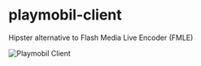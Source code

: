 playmobil-client
================

Hipster alternative to Flash Media Live Encoder (FMLE)


![Playmobil Client](https://photos-5.dropbox.com/t/1/AADynoW-lk_4P2LRMrLw1F2MlFwIbL6TmjRWd82iSi1iyQ/12/6159957/png/1024x768/3/1417543200/0/2/Screenshot%202014-12-02%2014.11.44.png/sI0oFOH6iyxSEl1vMpOo3OP5ocOFItLJgxBqZXTzXPU)
